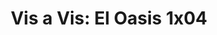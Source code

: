 ---
layout: episodios
title: "Vis a Vis: El Oasis 1x04"
url_serie_padre: 'vis-a-vis-el-oasis/temporada-1'
category: 'series'
capitulo: 'yes'
anio: '2020'
prev: 'capitulo-3'
proximo: ''
sandbox: allow-same-origin allow-forms
idioma: 'Castellano'
calidad: 'Full HD'
fuente: 'cueva'
reproductores_otros: ["https://gdriveplayer.me/embed2.php?link=T59YxsY5vFNN6ieEXh5hfQq0jZUSRECDguw8gBFXRkIDJRoTRV9HmkF%252BV%252F9KYUl8qvXfAoftomVJcUMBgtqEotBd7jvYu6IUxTXvTRIWD18JKoZtxMkQp%252BQAfUF1V2fuvOZdCK31x3rNe%252FZUrQYj6Jg%252FfkAIM0xaVQZtHTqotEDxnVMXMj3MlgG%252Bp3F0bopxcSd5WVmKs4orTsA5wKAz9M","Castellano"]
reproductores_fembed: ["https://feurl.com/v/-qd5mspp56-p7qr","Castellano"]
clasificacion: '+10'
tags:
- Drama
---